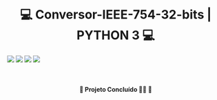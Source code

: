 <h1 align="center">💻 Conversor-IEEE-754-32-bits | PYTHON 3 💻</h1>

![](https://img.shields.io/github/repo-size/LucasEstevo/Conversor-IEEE-754-32-bits)
![](https://img.shields.io/github/last-commit/LucasEstevo/Conversor-IEEE-754-32-bits)
![](https://img.shields.io/packagist/l/LucasEstevo/Conversor-IEEE-754-32-bits)
![](https://img.shields.io/github/stars/LucasEstevo?style=social)
<a>
    <img alt="" src="https://img.shields.io/badge/feito%20por-Lucas Estevo-%237519C1">
<a>

<br/>
<h4 align="center"> 
	🚧  Projeto Concluído 🐱‍👤 🚧
</h4>

